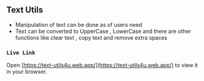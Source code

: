 ## Text Utils
- Manipulation of text can be done as of users need
- Text can be converted to UpperCase , LowerCase and there are other functions like clear text , copy text and remove extra spaces  


### `Live Link`

   Open [https://text-utils4u.web.app/](https://text-utils4u.web.app/) to view it in your browser.
